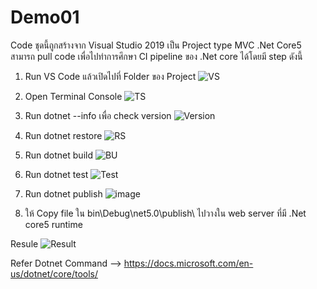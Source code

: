 # Demo01
Code ชุดนี้ถูกสร้างจาก Visual Studio 2019 เป็น Project type MVC .Net Core5 สามารถ pull code เพื่อไปทำการศึกษา CI pipeline ของ .Net core ได้โดยมี step ดังนี้
1. Run VS Code แล้วเปิดไปที่ Folder ของ Project
![VS](https://user-images.githubusercontent.com/82997996/162181042-74b12f4f-7d7c-49cc-9623-334deb1fe8a8.JPG)

2. Open Terminal Console
![TS](https://user-images.githubusercontent.com/82997996/162181243-f44dec64-3772-424c-80c1-452b6bc48876.JPG)

3. Run dotnet --info เพื่อ check version
![Version](https://user-images.githubusercontent.com/82997996/162181507-21ac547e-2ce3-4058-8405-1e33e9795db5.JPG)

4. Run dotnet restore 
![RS](https://user-images.githubusercontent.com/82997996/162181862-ab6a8673-0156-43dd-84b8-485397f8b48a.JPG)

5. Run dotnet build
![BU](https://user-images.githubusercontent.com/82997996/162181987-0b4e49e7-e214-4847-921b-04aa8cd225c6.JPG)

6. Run dotnet test
![Test](https://user-images.githubusercontent.com/82997996/162182122-33044432-7837-4669-af43-b76f1b948597.JPG)

7. Run dotnet publish
![image](https://user-images.githubusercontent.com/82997996/162182230-76c8c178-5b66-4778-beb7-7e5c0be6acaf.png)

8. ให้ Copy file ใน bin\Debug\net5.0\publish\ ไปวางใน web server ที่มี .Net core5 runtime

Resule
![Result](https://user-images.githubusercontent.com/82997996/162128264-95136a06-fc06-4107-818c-1d652b032039.JPG)

Refer Dotnet Command --> https://docs.microsoft.com/en-us/dotnet/core/tools/
